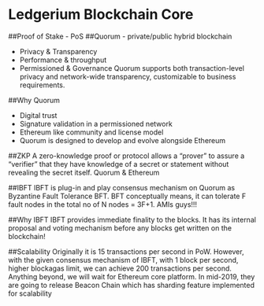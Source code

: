 # Ledgerium Blockchain Core

##Proof of Stake - PoS
##Quorum - private/public hybrid blockchain 
- Privacy & Transparency
- Performance & throughput
- Permissioned & Governance
Quorum supports both transaction-level privacy and network-wide transparency, customizable to business requirements.

##Why Quorum
- Digital trust
- Signature validation in a permissioned network 
- Ethereum like community and license model
- Quorum is designed to develop and evolve alongside Ethereum

##ZKP
A zero-knowledge proof or protocol allows a “prover” to assure a “verifier” that they have knowledge of a secret or statement without revealing the secret itself. Quorum & Ethereum

##IBFT
IBFT is plug-in and play consensus mechanism on Quorum as Byzantine Fault Tolerance BFT. BFT conceptually means, it can tolerate F fault nodes in the total no of N nodes = 3F+1. AMIs guys!!!

##Why IBFT 
IBFT provides immediate finality to the blocks. It has its internal proposal and voting mechanism before any blocks get written on the blockchain! 

##Scalability 
Originally it is 15 transactions per second in PoW. However, with the given consensus mechanism of IBFT, with 1 block per second, higher blockagas limit, we can achieve 200 transactions per second. Anything beyond, we will wait for Ethereum core platform. In mid-2019, they are going to release Beacon Chain which has sharding feature implemented for scalability
